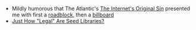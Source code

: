 * Mildly humorous that The Atlantic's [The Internet's Original Sin](http://www.theatlantic.com/technology/archive/2014/08/advertising-is-the-internets-original-sin/376041/) presented me with first a [roadblock](http://www.iab.net/wiki/index.php/Roadblock), then a [billboard](http://www.iab.net/risingstars)
* [Just How "Legal" Are Seed Libraries?](http://www.postcarbon.org/article/2339769-just-how-legal-are-seed-libraries)